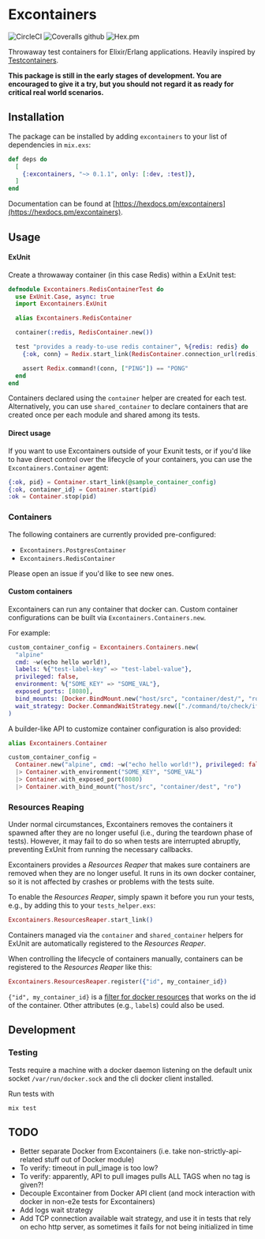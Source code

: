 # Excontainers

![CircleCI](https://img.shields.io/circleci/build/github/dallagi/excontainers/master)
![Coveralls github](https://img.shields.io/coveralls/github/dallagi/excontainers)
![Hex.pm](https://img.shields.io/hexpm/v/excontainers)

Throwaway test containers for Elixir/Erlang applications.
Heavily inspired by [Testcontainers](https://www.testcontainers.org/).

**This package is still in the early stages of development. You are encouraged to give it a try, but you should not regard it as ready for critical real world scenarios.**

## Installation

The package can be installed by adding `excontainers` to your list of dependencies in `mix.exs`:

```elixir
def deps do
  [
    {:excontainers, "~> 0.1.1", only: [:dev, :test]},
  ]
end
```

Documentation can be found at [https://hexdocs.pm/excontainers](https://hexdocs.pm/excontainers).

## Usage

#### ExUnit

Create a throwaway container (in this case Redis) within a ExUnit test:

``` elixir
defmodule Excontainers.RedisContainerTest do
  use ExUnit.Case, async: true
  import Excontainers.ExUnit

  alias Excontainers.RedisContainer

  container(:redis, RedisContainer.new())

  test "provides a ready-to-use redis container", %{redis: redis} do
    {:ok, conn} = Redix.start_link(RedisContainer.connection_url(redis))

    assert Redix.command!(conn, ["PING"]) == "PONG"
  end
end
```

Containers declared using the `container` helper are created for each test.
Alternatively, you can use `shared_container` to declare containers that are created once per each module and shared among its tests.

#### Direct usage

If you want to use Excontainers outside of your Exunit tests,
or if you'd like to have direct control over the lifecycle of your containers,
you can use the `Excontainers.Container` agent:

```elixir
{:ok, pid} = Container.start_link(@sample_container_config)
{:ok, container_id} = Container.start(pid)
:ok = Container.stop(pid)
```

### Containers

The following containers are currently provided pre-configured:

* `Excontainers.PostgresContainer`
* `Excontainers.RedisContainer`

Please open an issue if you'd like to see new ones.

#### Custom containers

Excontainers can run any container that docker can.
Custom container configurations can be built via `Excontainers.Containers.new`.

For example:

```elixir
custom_container_config = Excontainers.Containers.new(
  "alpine"
  cmd: ~w(echo hello world!),
  labels: %{"test-label-key" => "test-label-value"},
  privileged: false,
  environment: %{"SOME_KEY" => "SOME_VAL"},
  exposed_ports: [8080],
  bind_mounts: [Docker.BindMount.new("host/src", "container/dest/", "ro")],
  wait_strategy: Docker.CommandWaitStrategy.new(["./command/to/check/if/container/is/ready.sh"])
)
```

A builder-like API to customize container configuration is also provided:

``` elixir
alias Excontainers.Container

custom_container_config =
  Container.new("alpine", cmd: ~w("echo hello world!"), privileged: false)
  |> Container.with_environment("SOME_KEY", "SOME_VAL")
  |> Container.with_exposed_port(8080)
  |> Container.with_bind_mount("host/src", "container/dest", "ro")
```

### Resources Reaping

Under normal circumstances, Excontainers removes the containers it spawned after they are no longer useful (i.e., during the teardown phase of tests).
However, it may fail to do so when tests are interrupted abruptly, preventing ExUnit from running the necessary callbacks.

Excontainers provides a _Resources Reaper_ that makes sure containers are removed when they are no longer useful.
It runs in its own docker container, so it is not affected by crashes or problems with the tests suite.

To enable the _Resources Reaper_, simply spawn it before you run your tests, e.g., by adding this to your `tests_helper.exs`:

``` elixir
Excontainers.ResourcesReaper.start_link()
```

Containers managed via the `container` and `shared_container` helpers for ExUnit are automatically registered to the _Resources Reaper_.

When controlling the lifecycle of containers manually, containers can be registered to the _Resources Reaper_ like this:

``` elixir
Excontainers.ResourcesReaper.register({"id", my_container_id})
```

`{"id", my_container_id}` is a [filter for docker resources](https://docs.docker.com/engine/reference/commandline/ps/#filtering) that works on the id of the container.
Other attributes (e.g., `label`s) could also be used.

## Development

### Testing

Tests require a machine with a docker daemon listening on the default unix socket `/var/run/docker.sock` and the cli docker client installed.

Run tests with

```
mix test
```

## TODO

* Better separate Docker from Excontainers (i.e. take non-strictly-api-related stuff out of Docker module)
* To verify: timeout in pull_image is too low?
* To verify: apparently, API to pull images pulls ALL TAGS when no tag is given?!
* Decouple Excontainer from Docker API client (and mock interaction with docker in non-e2e tests for Excontainers)
* Add logs wait strategy
* Add TCP connection available wait strategy, and use it in tests that rely on echo http server, as sometimes it fails for not being initialized in time

